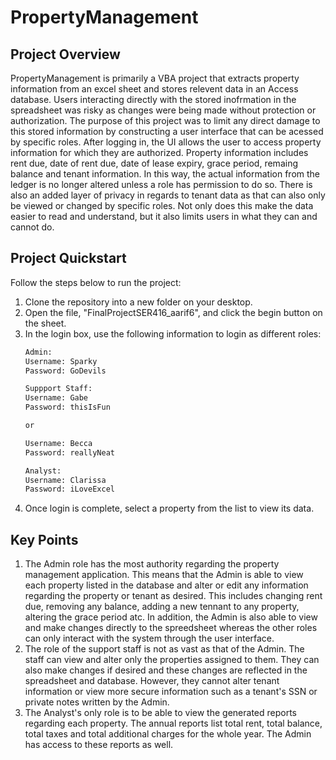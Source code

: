 # PropertyManagement


## Project Overview
PropertyManagement is primarily a VBA project that extracts property information from an excel sheet and stores relevent data in an Access database. Users interacting directly with the stored inofrmation in the spreadsheet was risky as changes were being made without protection or authorization. The purpose of this project was to limit any direct damage to this stored information by constructing a user interface that can be acessed by specific roles. After logging in, the UI allows the user to access property information for which they are authorized. Property information includes rent due, date of rent due, date of lease expiry, grace period, remaing balance and tenant information. In this way, the actual information from the ledger is no longer altered unless a role has permission to do so. There is also an added layer of privacy in regards to tenant data as that can also only be viewed or changed by specific roles. Not only does this make the data easier to read and understand, but it also limits users in what they can and cannot do. 

## Project Quickstart
Follow the steps below to run the project:
1. Clone the repository into a new folder on your desktop.
2. Open the file, "FinalProjectSER416_aarif6", and click the begin button on the sheet.
3. In the login box, use the following information to login as different roles:
     ```bash
    Admin:
     Username: Sparky
     Password: GoDevils
    ```
     ```bash
    Suppport Staff:
     Username: Gabe
     Password: thisIsFun

     or

     Username: Becca
     Password: reallyNeat
    ```
     ```bash
    Analyst:
     Username: Clarissa
     Password: iLoveExcel
    ```
4. Once login is complete, select a property from the list to view its data.

## Key Points
1. The Admin role has the most authority regarding the property management application. This means that the Admin is able to view each property listed in the database and alter or edit any information regarding the property or tenant as desired. This includes changing rent due, removing any balance, adding a new tennant to any property, altering the grace period atc. In addition, the Admin is also able to view and make changes directly to the spreedsheet whereas the other roles can only interact with the system through the user interface.
2. The role of the support staff is not as vast as that of the Admin. The staff can view and alter only the properties assigned to them. They can also make changes if desired and these changes are reflected in the spreadsheet and database. However, they cannot alter tenant information or view more secure information such as a tenant's SSN or private notes written by the Admin.
3. The Analyst's only role is to be able to view the generated reports regarding each property. The annual reports list total rent, total balance, total taxes and total additional charges for the whole year. The Admin has access to these reports as well. 
